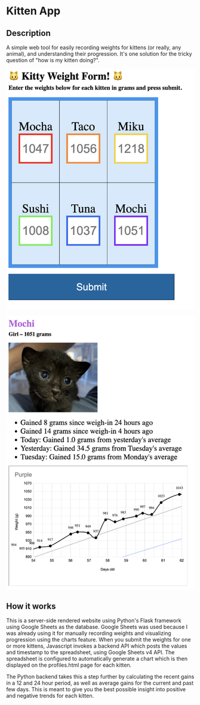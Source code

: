 # Kitten App

## Description

A simple web tool for easily recording weights for kittens (or really, any animal), and understanding their progression. It's one solution for the tricky question of "how is my kitten doing?".

![index.html](screenshots/index.html.png)

![profiles.html](screenshots/profiles.html.png)

## How it works

This is a server-side rendered website using Python's Flask framework using Google Sheets as the database. Google Sheets was used because I was already using it for manually recording weights and visualizing progression using the charts feature. When you submit the weights for one or more kittens, Javascript invokes a backend API which posts the values and timestamp to the spreadsheet, using Google Sheets v4 API. The spreadsheet is configured to automatically generate a chart which is then displayed on the profiles.html page for each kitten.

The Python backend takes this a step further by calculating the recent gains in a 12 and 24 hour period, as well as average gains for the current and past few days. This is meant to give you the best possible insight into positive and negative trends for each kitten.
